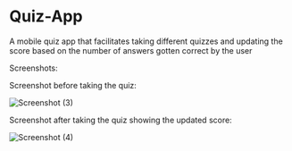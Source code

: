 # Quiz-App
A mobile quiz app that facilitates taking different quizzes and updating the score based on the number of answers gotten correct by the user

Screenshots:

Screenshot before taking the quiz:


![Screenshot (3)](https://github.com/SumaitaB/Quiz-App/assets/51522304/72f1e8f8-b66f-4623-ab61-a1cc06f3eb86)


Screenshot after taking the quiz showing the updated score:


![Screenshot (4)](https://github.com/SumaitaB/Quiz-App/assets/51522304/e31ffd26-78e3-480b-8cc3-728fdce26754)
